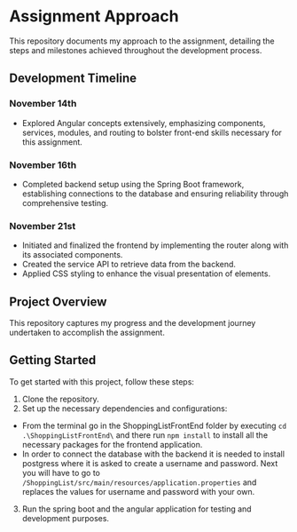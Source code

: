 # Assignment Approach 

This repository documents my approach to the assignment, detailing the steps and milestones achieved throughout the development process.

## Development Timeline

### November 14th
- Explored Angular concepts extensively, emphasizing components, services, modules, and routing to bolster front-end skills necessary for this assignment.

### November 16th
- Completed backend setup using the Spring Boot framework, establishing connections to the database and ensuring reliability through comprehensive testing.

### November 21st
- Initiated and finalized the frontend by implementing the router along with its associated components.
- Created the service API to retrieve data from the backend.
- Applied CSS styling to enhance the visual presentation of elements.

## Project Overview

This repository captures my progress and the development journey undertaken to accomplish the assignment.

## Getting Started

To get started with this project, follow these steps:

1. Clone the repository.
2. Set up the necessary dependencies and configurations:
  - From the terminal go in the ShoppingListFrontEnd folder by executing ```cd .\ShoppingListFrontEnd\```
    and there run ```npm install``` to install all the necessary packages for the frontend application.
  - In order to connect the database with the backend it is needed to install postgress where it is asked to create a username and password.
     Next you will have to go to ```/ShoppingList/src/main/resources/application.properties``` and replaces the values for username and password with your own.
3. Run the spring boot and the angular application for testing and development purposes.
